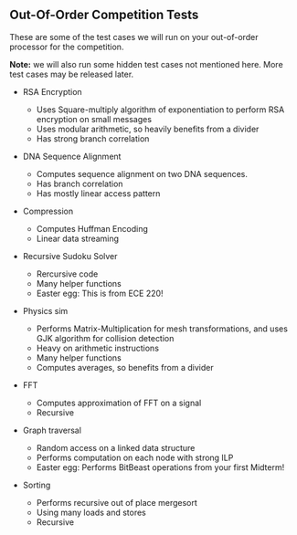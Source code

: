 ## Out-Of-Order Competition Tests

These are some of the test cases we will run on your out-of-order processor for the competition. 

**Note:** we will also run some hidden test cases not mentioned here. More test cases may be released later.

- RSA Encryption
	- Uses Square-multiply algorithm of exponentiation to perform RSA encryption on small messages
	- Uses modular arithmetic, so heavily benefits from a divider
	- Has strong branch correlation
- DNA Sequence Alignment
	- Computes sequence alignment on two DNA sequences.
	- Has branch correlation
	- Has mostly linear access pattern

- Compression
	- Computes Huffman Encoding
	- Linear data streaming

- Recursive Sudoku Solver
	- Rercursive code
	- Many helper functions
	- Easter egg: This is from ECE 220!

- Physics sim
	- Performs Matrix-Multiplication for mesh transformations, and uses GJK algorithm for collision detection
	- Heavy on arithmetic instructions
	- Many helper functions
	- Computes averages, so benefits from a divider

- FFT
	- Computes approximation of FFT on a signal
	- Recursive

- Graph traversal
	- Random access on a linked data structure
	- Performs computation on each node with strong ILP
	- Easter egg: Performs BitBeast operations from your first Midterm!

- Sorting
	- Performs recursive out of place mergesort
	- Using many loads and stores
	- Recursive

